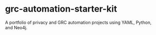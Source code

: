 # grc-automation-starter-kit
A portfolio of privacy and GRC automation projects using YAML, Python, and Neo4j.
